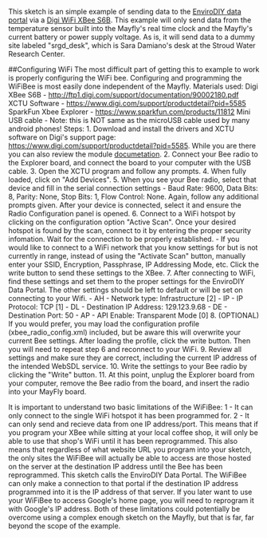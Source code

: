 This sketch is an simple example of sending data to the [EnviroDIY data portal](http://data.envirodiy.org/) via a [Digi WiFi XBee S6B](https://www.digi.com/support/productdetail?pid=5585).  This example will only send data from the temperature sensor built into the Mayfly's real time clock and the Mayfly's current battery or power supply voltage.  As is, it will send data to a dummy site labeled "srgd_desk", which is Sara Damiano's desk at the Stroud Water Research Center.


##Configuring WiFi
The most difficult part of getting this to example to work is properly configuring the WiFi bee.  Configuring and programming the WiFiBee is most easily done independent of the Mayfly.
Materials used:
    Digi XBee S6B - http://ftp1.digi.com/support/documentation/90002180.pdf
    XCTU Software - https://www.digi.com/support/productdetail?pid=5585
    SparkFun Xbee Explorer - https://www.sparkfun.com/products/11812
    Mini USB cable - Note: this is NOT same as the microUSB cable used by many android phones!
Steps:
    1. Download and install the drivers and XCTU software on Digi's support page: https://www.digi.com/support/productdetail?pid=5585.  While you are there you can also review the module [documetation](http://www.digi.com/resources/documentation/digidocs/90001458-13/default.htm).
    2. Connect your Bee radio to the Explorer board, and connect the board to your computer with the USB cable.
    3. Open the XCTU program and follow any prompts.
    4. When fully loaded, click on "Add Devices".
    5. When you see your Bee radio, select that device and fill in the serial connection settings - Baud Rate: 9600, Data Bits: 8, Parity: None, Stop Bits: 1, Flow Control: None. Again, follow any additional prompts given.  After your device is connected, select it and ensure the Radio Configuration panel is opened.
    6. Connect to a WiFi hotspot by clicking on the configuration option "Active Scan".  Once your desired hotspot is found by the scan, connect to it by entering the proper security infomation.  Wait for the connection to be properly established.
      - If you would like to connect to a WiFi network that you know settings for but is not currently in range, instead of using the "Activate Scan" button, manually enter your SSID, Encryption, Passphrase, IP Addressing Mode, etc.  Click the write button to send these settings to the XBee.
    7. After connecting to WiFi, find these settings and set them to the proper settings for the EnviroDIY Data Portal.  The other settings should be left to default or will be set on connecting to your Wifi.
      - AH - Network type: Infrastructure [2]
      - IP - IP Protocol: TCP [1]
      - DL - Destination IP Address: 129.123.9.68
      - DE - Destination Port: 50
      - AP - API Enable: Transparent Mode [0]
    8. (OPTIONAL) If you would prefer, you may load the configuration profile (xbee_radio_config.xml) included, but be aware this will overwrite your current Bee settings.  After loading the profile, click the write button.  Then you will need to repeat step 6 and reconnect to your WiFi.
    9. Review all settings and make sure they are correct, including the current IP address of the intended WebSDL service.
    10. Write the settings to your Bee radio by clicking the "Write" button.
    11. At this point, unplug the Explorer board from your computer, remove the Bee radio from the board, and insert the radio into your MayFly board.

  It is important to understand two basic limitations of the WiFiBee:  1 - It can only connect to the single WiFi hotspot it has been programmed for.  2 - It can only send and recieve data from one IP address/port.  This means that if you program your XBee while sitting at your local coffee shop, it will only be able to use that shop's WiFi until it has been reprogrammed.  This also means that regardless of what website URL you program into your sketch, the only sites the WiFiBee will actually be able to access are those hosted on the server at the destination IP address until the Bee has been reprogrammed.  This sketch calls the EnviroDIY Data Portal.  The WiFiBee can only make a connection to that portal if the destination IP address programmed into it is the IP address of that server.  If you later want to use your WiFiBee to access Google's home page, you will need to reprogram it with Google's IP address.  Both of these limitations could potentially be overcome using a complex enough sketch on the Mayfly, but that is far, far beyond the scope of the example.
